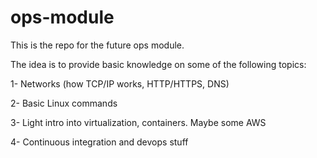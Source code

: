 # ops-module


This is the repo for the future ops module.

The idea is to provide basic knowledge on some of the following topics:

1- Networks (how TCP/IP works, HTTP/HTTPS, DNS)

2- Basic Linux commands

3- Light intro into virtualization, containers. Maybe some AWS

4- Continuous integration and devops stuff
